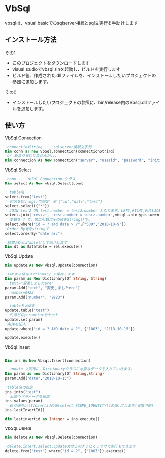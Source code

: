 # VbSql

vbsqlは、visual basicでのsqlserver接続とsql文実行を手助けします

## インストール方法

その1
* このプロジェクトをダウンロードします
* visual studioでvbsql.slnを起動し、ビルドを実行します
* ビルド後、作成された.dllファイルを、インストールしたいプロジェクトの参照に追加します。

その2
* インストールしたいプロジェクトの参照に、bin/release内のVbsql.dllファイルを追加します。

## 使い方

VbSql.Connection

~~~vb
'connectionString ... sqlserver接続文字列
Dim conn as new VbSql.Connection(connectionString)
'or あまり変わりませんが...
Dim connection As New Connection("server", "userid", "password", "initialCatalog")
~~~

VbSql.Select
```vb
'conn ... VbSql.Connection クラス
Dim select As New vbsql.Select(conn)

' table名
select.from("test")
' 列名をString()で指定　例 {"id","date","text"}
select.select({"*"}) 
' JOIN test2 ON test.number = test2.number となります。LEFT,RIGHT,FULLJOINについては、第三引数にその名前を入れます。
select.join("test2", "test.number = test2.number",Vbsql.Jointype.INNER)
' 変数を ? で、第二引数にその値をString()で。
select.where("id = ? and date > ?",{"500","2018-10-9"}) 
'Order By句をstringで
select.orderBy("date asc") 

'結果がDataTableとして返されます
Dim dt as DataTable = sel.execute() 
```

VbSql.Update
```vb
Dim update As New vbsql.Update(connection)

'setする値をDictionary で保存します
Dim param As New Dictionary(Of String, String) 
' text="変更しましたere"
param.Add("text", "変更しましたere") 
' number=9923 
param.Add("number", "9923") 

' table名の指定
update.table("test")
' 先ほどのparameterをセット
update.set(param) 
'条件を記入
update.where("id = ? AND date = ?", {"1003", "2018-10-15"}) 

update.execute() 
```

VbSql.Insert
```vb

Dim ins As New Vbsql.Insert(connection)

' update と同様に、Dictionaryクラスに必要なデータを入れていきます。
Dim param As new Dictionary(Of String,String) 
param.Add("date","2018-10-15")

'table名の指定
ins.into("test") 
' 上述のパラメータを設定
ins.values(param) 
' 返り値をLastInsertidの値(select SCOPE_IDENTITY()の値)にします(省略可能)
ins.lastInsertId() 

dim lastinsertid as Integer = ins.execute()

```

VbSql.Delete
```vb
Dim delete As New vbsql.Delete(connection)

'delete,insert,select,update文はこのようにくっつけて実行もできます
delete.from("test").where("id = ?", {"1003"}).execute() 

```
